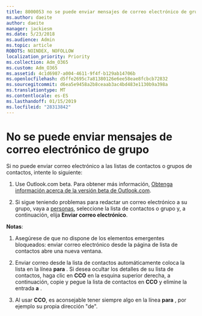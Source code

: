 ```yaml
---
title: 8000053 no se puede enviar mensajes de correo electrónico de grupo
ms.author: daeite
author: daeite
manager: jackiesm
ms.date: 5/23/2018
ms.audience: Admin
ms.topic: article
ROBOTS: NOINDEX, NOFOLLOW
localization_priority: Priority
ms.collection: Adm_O365
ms.custom: Adm_O365
ms.assetid: 4c1d6987-a004-4611-9f4f-b129ab14706b
ms.openlocfilehash: d5ffe2695c7a81380126e6ee58eae8fcbcb72832
ms.sourcegitcommit: d6ea5e9458a2b8ceaab3ac4bd483e1130b9a398a
ms.translationtype: MT
ms.contentlocale: es-ES
ms.lasthandoff: 01/15/2019
ms.locfileid: "28313842"
---
```

# <a name="unable-to-send-group-emails"></a>No se puede enviar mensajes de correo electrónico de grupo

Si no puede enviar correo electrónico a las listas de contactos o grupos de contactos, intente lo siguiente:
  
1. Use Outlook.com beta. Para obtener más información, [Obtenga información acerca de la versión beta de Outlook.com](https://support.office.com/article/e2261c7f-d413-4084-8f22-21282f42d8cf).
    
2. Si sigue teniendo problemas para redactar un correo electrónico a su grupo, vaya a [personas](https://outlook.live.com/people/), seleccione la lista de contactos o grupo y, a continuación, elija **Enviar correo electrónico**.
    
 **Notas**:
  
1. Asegúrese de que no dispone de los elementos emergentes bloqueados: enviar correo electrónico desde la página de lista de contactos abre una nueva ventana.
    
2. Enviar correo desde la lista de contactos automáticamente coloca la lista en la línea **para** . Si desea ocultar los detalles de su lista de contactos, haga clic en **CCO** en la esquina superior derecha, a continuación, copie y pegue la lista de contactos en **CCO** y elimine la entrada **a** . 
    
3. Al usar **CCO**, es aconsejable tener siempre algo en la línea **para** , por ejemplo su propia dirección "de". 
    

